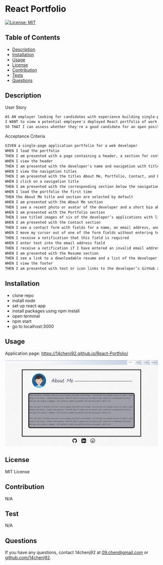 # React Portfolio
  [![License: MIT](https://img.shields.io/badge/License-MIT-yellow.svg)](https://opensource.org/license/mit-0/)

  ## Table of Contents
  * [Description](#description)
  * [Installation](#installation)
  * [Usage](#usage)
  * [License](#license)
  * [Contribution](#contribution)
  * [Tests](#test)
  * [Questions](#questions)

  ## Description
User Story

```md
AS AN employer looking for candidates with experience building single-page applications
I WANT to view a potential employee's deployed React portfolio of work samples
SO THAT I can assess whether they're a good candidate for an open position
```

Acceptance Criteria

```md
GIVEN a single-page application portfolio for a web developer
WHEN I load the portfolio
THEN I am presented with a page containing a header, a section for content, and a footer
WHEN I view the header
THEN I am presented with the developer's name and navigation with titles corresponding to different sections of the portfolio
WHEN I view the navigation titles
THEN I am presented with the titles About Me, Portfolio, Contact, and Resume, and the title corresponding to the current section is highlighted
WHEN I click on a navigation title
THEN I am presented with the corresponding section below the navigation without the page reloading and that title is highlighted
WHEN I load the portfolio the first time
THEN the About Me title and section are selected by default
WHEN I am presented with the About Me section
THEN I see a recent photo or avatar of the developer and a short bio about them
WHEN I am presented with the Portfolio section
THEN I see titled images of six of the developer’s applications with links to both the deployed applications and the corresponding GitHub repositories
WHEN I am presented with the Contact section
THEN I see a contact form with fields for a name, an email address, and a message
WHEN I move my cursor out of one of the form fields without entering text
THEN I receive a notification that this field is required
WHEN I enter text into the email address field
THEN I receive a notification if I have entered an invalid email address
WHEN I am presented with the Resume section
THEN I see a link to a downloadable resume and a list of the developer’s proficiencies
WHEN I view the footer
THEN I am presented with text or icon links to the developer’s GitHub and LinkedIn profiles, and their profile on a third platform (Stack Overflow, Twitter)
```
  
## Installation
* clone repo
* install node 
* set up react-app
* install packages using npm install
* open terminal
* npm start
* go to localhost:3000

## Usage
Application page: https://14chenj92.github.io/React-Portfolio/

![ScreenShot](https://github.com/14chenj92/React-Portfolio/blob/main/src/images/aboutme.png)
  

## License
MIT License

## Contribution
N/A

## Test
N/A

## Questions
If you have any questions, contact 14chenj92 at 09.chen@gmail.com
or [github.com/14chenj92](github.com/14chenj92).

